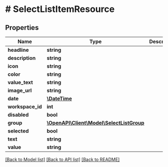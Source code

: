 # # SelectListItemResource

## Properties

Name | Type | Description | Notes
------------ | ------------- | ------------- | -------------
**headline** | **string** |  | [optional]
**description** | **string** |  | [optional]
**icon** | **string** |  | [optional]
**color** | **string** |  | [optional]
**value_text** | **string** |  | [optional]
**image_url** | **string** |  | [optional]
**date** | [**\DateTime**](\DateTime.md) |  | [optional]
**workspace_id** | **int** |  | [optional]
**disabled** | **bool** |  | [optional]
**group** | [**\OpenAPI\Client\Model\SelectListGroup**](SelectListGroup.md) |  | [optional]
**selected** | **bool** |  | [optional]
**text** | **string** |  | [optional]
**value** | **string** |  | [optional]

[[Back to Model list]](../../README.md#models) [[Back to API list]](../../README.md#endpoints) [[Back to README]](../../README.md)

